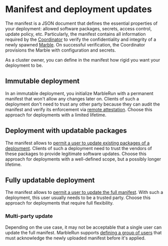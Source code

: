 # Manifest and deployment updates

The manifest is a JSON document that defines the essential properties of your deployment: allowed software packages, secrets, access control, update policy, etc.
Particularly, the manifest contains all information required by the [Coordinator](../architecture/coordinator.md) to verify the confidentiality and integrity of a newly spawned [Marble](../architecture/marbles.md).
On successful verification, the Coordinator provisions the Marble with configuration and secrets.

As a cluster owner, you can define in the manifest how rigid you want your deployment to be.

## Immutable deployment

In an immutable deployment, you initialize MarbleRun with a permanent manifest that won't allow any changes later on.
Clients of such a deployment don't need to trust any other party because they can audit the manifest and verify its enforcement via [remote attestation](attestation.md).
Choose this approach for deployments with a limited lifetime.

## Deployment with updatable packages

The manifest allows to [permit a user to update existing packages of a deployment](../workflows/define-manifest.md#roles).
Clients of such a deployment need to trust the vendors of these packages to provide legitimate software updates.
Choose this approach for deployments with a well-defined scope, but a possibly longer lifetime.

## Fully updatable deployment

<enterpriseBanner/>

The manifest allows to [permit a user to update the full manifest](../workflows/define-manifest.md#roles).
With such a deployment, this user usually needs to be a trusted party.
Choose this approach for deployments that require full flexibility.

### Multi-party update

Depending on the use case, it may not be acceptable that a single user can update the full manifest.
MarbleRun supports [defining a group of users](../workflows/define-manifest.md#roles) that must acknowledge the newly uploaded manifest before it's applied.
